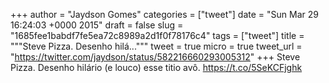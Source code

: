 
+++
author = "Jaydson Gomes"
categories = ["tweet"]
date = "Sun Mar 29 16:24:03 +0000 2015"
draft = false
slug = "1685fee1babdf7fe5ea72c8989a2d1f0f78176c4"
tags = ["tweet"]
title = """Steve Pizza. Desenho hilá..."""
tweet = true
micro = true
tweet_url = "https://twitter.com/jaydson/status/582216660293005312"
+++
Steve Pizza. Desenho hilário (e louco) esse titio avô. https://t.co/5SeKCFjghk
